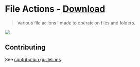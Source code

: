 # File Actions - [Download](https://github.com/nikitavoloboev/small-workflows/blob/master/file-actions/File%20actions.alfredworkflow?raw=true)
> Various file actions I made to operate on files and folders.

![](https://i.imgur.com/VSba3nm.png)

## Contributing
See [contribution guidelines](../CONTRIBUTING.md#readme).
